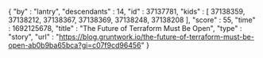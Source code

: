 {
  "by" : "lantry",
  "descendants" : 14,
  "id" : 37137781,
  "kids" : [ 37138359, 37138212, 37138367, 37138369, 37138248, 37138208 ],
  "score" : 55,
  "time" : 1692125678,
  "title" : "The Future of Terraform Must Be Open",
  "type" : "story",
  "url" : "https://blog.gruntwork.io/the-future-of-terraform-must-be-open-ab0b9ba65bca?gi=c07f9cd96456"
}
